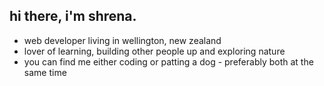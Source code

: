 

<h2> hi there, i'm shrena. </h2>
<ul>
  <li>web developer living in wellington, new zealand</li>
  <li>lover of learning, building other people up and exploring nature</li>
  <li>you can find me either coding or patting a dog - preferably both at the same time</li>
<ul>

